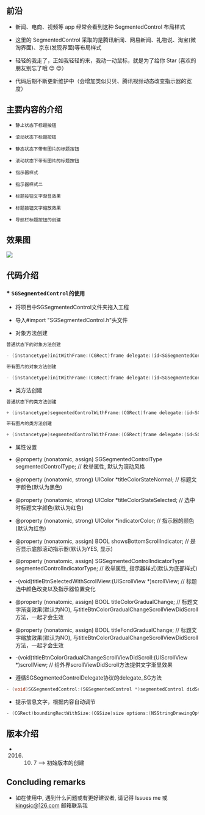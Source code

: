 
## 前沿

* 新闻、电商、视频等 app 经常会看到这种 SegmentedControl 布局样式

* 这里的 SegmentedControl 采取的是腾讯新闻、网易新闻、礼物说、淘宝(微淘界面)、京东(发现界面)等布局样式

* 轻轻的我走了，正如我轻轻的来，我动一动鼠标，就是为了给你 Star (喜欢的朋友别忘了哦 😊 😊）

* 代码后期不断更新维护中（会增加类似贝贝、腾讯视频动态改变指示器的宽度）


## 主要内容的介绍

* `静止状态下标题按钮`<br>

* `滚动状态下标题按钮`<br>

* `静态状态下带有图片的标题按钮`<br>

* `滚动状态下带有图片的标题按钮`<br>

* `指示器样式`<br>

* `指示器样式二`<br>

* `标题按钮文字渐显效果`<br>

* `标题按钮文字缩放效果`<br>

* `导航栏标题按钮的创建`<br>


## 效果图

![](https://github.com/kingsic/SGSegmentedControl/raw/master/Gif/sorgle.gif) 


## 代码介绍

### * `SGSegmentedControl的使用`<br>

  * 将项目中SGSegmentedControl文件夹拖入工程

  * 导入#import "SGSegmentedControl.h"头文件

  * 对象方法创建
```Objective-C
普通状态下的对象方法创建

- (instancetype)initWithFrame:(CGRect)frame delegate:(id<SGSegmentedControlDelegate>)delegate segmentedControlType:(SGSegmentedControlType)segmentedControlType titleArr:(NSArray *)titleArr;
```

```Objective-C
带有图片的对象方法创建

- (instancetype)initWithFrame:(CGRect)frame delegate:(id<SGSegmentedControlDelegate>)delegate segmentedControlType:(SGSegmentedControlType)segmentedControlType nomalImageArr:(NSArray *)nomalImageArr selectedImageArr:(NSArray *)selectedImageArr titleArr:(NSArray *)titleArr;
```

  * 类方法创建
```Objective-C
普通状态下的类方法创建

+ (instancetype)segmentedControlWithFrame:(CGRect)frame delegate:(id<SGSegmentedControlDelegate>)delegate segmentedControlType:(SGSegmentedControlType)segmentedControlType titleArr:(NSArray *)titleArr;
```

```Objective-C
带有图片的类方法创建

+ (instancetype)segmentedControlWithFrame:(CGRect)frame delegate:(id<SGSegmentedControlDelegate>)delegate segmentedControlType:(SGSegmentedControlType)segmentedControlType nomalImageArr:(NSArray *)nomalImageArr selectedImageArr:(NSArray *)selectedImageArr titleArr:(NSArray *)titleArr;
```

  * 属性设置

   * @property (nonatomic, assign) SGSegmentedControlType segmentedControlType; // 枚举属性, 默认为滚动风格
 
   * @property (nonatomic, strong) UIColor *titleColorStateNormal; // 标题文字颜色(默认为黑色)

   * @property (nonatomic, strong) UIColor *titleColorStateSelected; // 选中时标题文字颜色(默认为红色) 

   * @property (nonatomic, strong) UIColor *indicatorColor;  // 指示器的颜色(默认为红色) 

   * @property (nonatomic, assign) BOOL showsBottomScrollIndicator; // 是否显示底部滚动指示器(默认为YES, 显示)

   * @property (nonatomic, assign) SGSegmentedControlIndicatorType segmentedControlIndicatorType;  // 枚举属性, 指示器样式(默认为底部样式)

   * -(void)titleBtnSelectedWithScrollView:(UIScrollView *)scrollView; // 标题选中颜色改变以及指示器位置变化
   
   * @property (nonatomic, assign) BOOL titleColorGradualChange; // 标题文字渐变效果(默认为NO), 与titleBtnColorGradualChangeScrollViewDidScroll方法，一起才会生效
   
   * @property (nonatomic, assign) BOOL titleFondGradualChange; // 标题文字缩放效果(默认为NO), 与titleBtnColorGradualChangeScrollViewDidScroll方法，一起才会生效
   
   * -(void)titleBtnColorGradualChangeScrollViewDidScroll:(UIScrollView *)scrollView; // 给外界scrollViewDidScroll方法提供文字渐显效果
    
   * 遵循SGSegmentedControlDelegate协议的delegate_SG方法
```Objective-C
- (void)SGSegmentedControl:(SGSegmentedControl *)segmentedControl didSelectBtnAtIndex:(NSInteger)index;
```

* 提示信息文字，根据内容自动调节
```Objective-C
- (CGRect)boundingRectWithSize:(CGSize)size options:(NSStringDrawingOptions)options attributes:(nullable NSDictionary *)attributes context:(nullable NSStringDrawingContext *)context;
```


## 版本介绍

* 2016. 10. 7 --> 初始版本的创建


## Concluding remarks

* 如在使用中, 遇到什么问题或有更好建议者, 请记得 Issues me 或 kingsic@126.com 邮箱联系我

